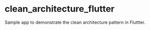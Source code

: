 # clean_architecture_flutter
Sample app to demonstrate the clean architecture pattern in Fluttter. 
